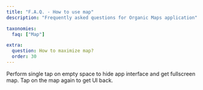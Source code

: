 ```yaml
---
title: "F.A.Q. - How to use map"
description: "Frequently asked questions for Organic Maps application"

taxonomies:
  faq: ["Map"]

extra:
  question: How to maximize map?
  order: 30
---
```


Perform single tap on empty space to hide app interface and get fullscreen map.
Tap on the map again to get UI back.
